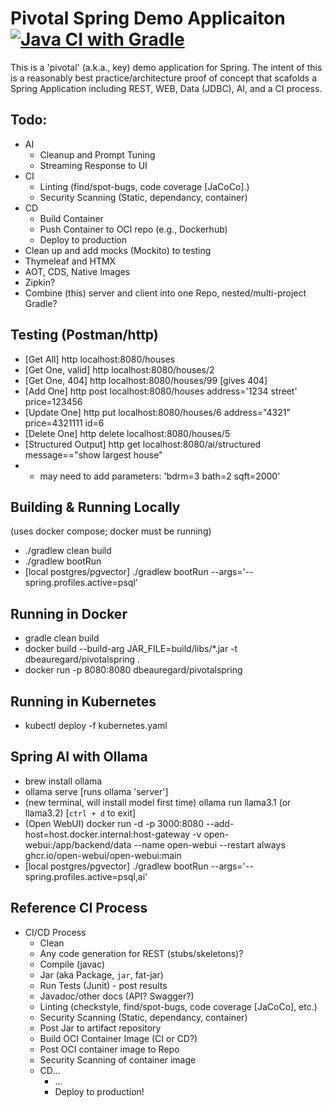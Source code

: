 # Pivotal Spring Demo Applicaiton [![Java CI with Gradle](https://github.com/dbeauregard/pivotalspring/actions/workflows/gradle.yml/badge.svg?branch=main)](https://github.com/dbeauregard/pivotalspring/actions/workflows/gradle.yml)
This is a 'pivotal' (a.k.a., key) demo application for Spring.
The intent of this is a reasonably best practice/architecture proof of concept that 
scafolds a Spring Application including REST, WEB, Data (JDBC), AI, and a CI process.

## Todo:
- AI
    - Cleanup and Prompt Tuning
    - Streaming Response to UI
- CI
    - Linting (find/spot-bugs, code coverage [JaCoCo].)
    - Security Scanning (Static, dependancy, container)
- CD
    - Build Container
    - Push Container to OCI repo (e.g., Dockerhub)
    - Deploy to production
- Clean up and add mocks (Mockito) to testing
- Thymeleaf and HTMX
- AOT, CDS, Native Images
- Zipkin?
- Combine (this) server and client into one Repo, nested/multi-project Gradle?

## Testing (Postman/http)
- [Get All] http localhost:8080/houses
- [Get One, valid] http localhost:8080/houses/2
- [Get One, 404] http localhost:8080/houses/99 [gives 404]
- [Add One] http post localhost:8080/houses address='1234 street' price=123456
- [Update One] http put localhost:8080/houses/6 address="4321" price=4321111 id=6
- [Delete One] http delete localhost:8080/houses/5
- [Structured Output] http get localhost:8080/ai/structured message=="show largest house"
- * may need to add parameters: 'bdrm=3 bath=2 sqft=2000'

## Building & Running Locally
(uses docker compose; docker must be running)
- ./gradlew clean build
- ./gradlew bootRun 
- [local postgres/pgvector] ./gradlew bootRun --args='--spring.profiles.active=psql'

## Running in Docker
- gradle clean build
- docker build --build-arg JAR_FILE=build/libs/\*.jar -t dbeauregard/pivotalspring .
- docker run -p 8080:8080 dbeauregard/pivotalspring

## Running in Kubernetes
- kubectl deploy -f kubernetes.yaml

## Spring AI with Ollama
- brew install ollama
- ollama serve [runs ollama 'server']
- (new terminal, will install model first time) ollama run llama3.1 (or llama3.2) [`ctrl + d` to exit]
- (Open WebUI) docker run -d -p 3000:8080 --add-host=host.docker.internal:host-gateway -v open-webui:/app/backend/data --name open-webui --restart always ghcr.io/open-webui/open-webui:main
- [local postgres/pgvector] ./gradlew bootRun --args='--spring.profiles.active=psql,ai'

## Reference CI Process
- CI/CD Process
    - Clean
    - Any code generation for REST (stubs/skeletons)?
    - Compile (javac)
    - Jar (aka Package, `jar`, fat-jar)
    - Run Tests (Junit) - post results
    - Javadoc/other docs (API? Swagger?)
    - Linting (checkstyle, find/spot-bugs, code coverage [JaCoCo], etc.)
    - Security Scanning (Static, dependancy, container)
    - Post Jar to artifact repository
    - Build OCI Container Image (CI or CD?)
    - Post OCI container image to Repo
    - Security Scanning of container image 
    - CD...
        - ...
        - Deploy to production!